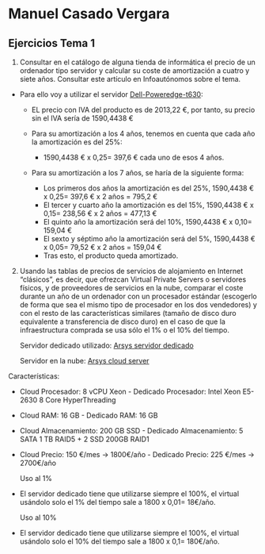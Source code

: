 
# Manuel Casado Vergara

## Ejercicios Tema 1

1. Consultar en el catálogo de alguna tienda de informática el precio de un ordenador tipo servidor y calcular su coste de amortización a cuatro y siete años. 
   Consultar este artículo en Infoautónomos sobre el tema.

 * Para ello voy a utilizar el servidor [Dell-Poweredge-t630](http://www.pcexpansion.es/dell-poweredge-t630-pet63003b.php):

	- EL precio con IVA del producto es de 2013,22 €, por tanto, su precio sin el IVA sería de 1590,4438 €

	- Para su amortización a los 4 años, tenemos en cuenta que cada año la amortización es del 25%:
		- 1590,4438 € x 0,25= 397,6 € cada uno de esos 4 años.

	- Para su amortización a los 7 años, se haría de la siguiente forma:
		- Los primeros dos años la amortización es del 25%, 1590,4438 € x 0,25= 397,6 € x 2 años = 795,2 €
		- El tercer y cuarto año la amortización es del 15%, 1590,4438 € x 0,15= 238,56 € x 2 años = 477,13 € 
		- El quinto año la amortización será del 10%, 1590,4438 € x 0,10= 159,04 €
		- El sexto y séptimo año la amortización será del 5%, 1590,4438 € x 0,05= 79,52 € x 2 años = 159,04 €
		- Tras esto, el producto queda amortizado.



2. Usando las tablas de precios de servicios de alojamiento en Internet “clásicos”, es decir, que ofrezcan Virtual Private Servers o servidores físicos, y de proveedores de servicios en la nube, comparar el coste durante un año de un ordenador con un procesador estándar (escogerlo de forma que sea el mismo tipo de procesador en los dos vendedores) y con el resto de las características similares (tamaño de disco duro equivalente a transferencia de disco duro) en el caso de que la infraestructura comprada se usa sólo el 1% o el 10% del tiempo.


	Servidor dedicado utilizado: [Arsys servidor dedicado](https://www.arsys.es/servidores/dedicados?s=cpc&c=121342803&a=6571030683&gclid=Cj0KCQjwgIPOBRDnARIsAHA1X3QrdSZAjoOFexMCXkpU8SqOeaGgWVcDH-o9VzPfCaBqDvpgj8YpNKoaAsfPEALw_wcB)
	
	Servidor en la nube: [Arsys cloud server](https://www.arsys.es/servidores/cloud)

Características:
	
 * Cloud Procesador: 8 vCPU Xeon - Dedicado Procesador: Intel Xeon E5-2630 8 Core HyperThreading
 * Cloud RAM: 16 GB  - Dedicado RAM: 16 GB
 * Cloud Almacenamiento: 200 GB SSD - Dedicado Almacenamiento: 5 SATA 1 TB RAID5 + 2 SSD 200GB RAID1
 * Cloud Precio: 150 €/mes -> 1800€/año - Dedicado Precio: 225 €/mes -> 2700€/año
		
	Uso al 1%
	
 * El servidor dedicado tiene que utilizarse siempre el 100%, el virtual usándolo solo el 1% del tiempo sale a 1800 x 0,01= 18€/año.
		
	Uso al 10%
	
 * El servidor dedicado tiene que utilizarse siempre el 100%, el virtual usándolo solo el 10% del tiempo sale a 1800 x 0,1= 180€/año.
	
		


